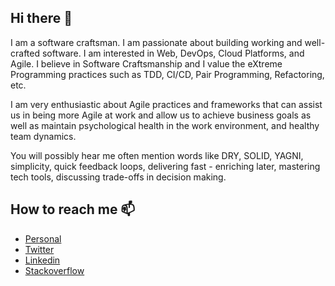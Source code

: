 ## Hi there 👋

I am a software craftsman. I am passionate about building working and well-crafted software. I am interested in Web, DevOps, Cloud Platforms, and Agile. I believe in Software Craftsmanship and I value the eXtreme Programming practices such as TDD, CI/CD, Pair Programming, Refactoring, etc.

I am very enthusiastic about Agile practices and frameworks that can assist us in being more Agile at work and allow us to achieve business goals as well as maintain psychological health in the work environment, and healthy team dynamics.

You will possibly hear me often mention words like DRY, SOLID, YAGNI, simplicity, quick feedback loops, delivering fast - enriching later, mastering tech tools, discussing trade-offs in decision making. 

## How to reach me 📫 

- [Personal](https://apavlidi.github.io/) 
- [Twitter](https://twitter.com/alpavlidi) 
- [Linkedin](https://www.linkedin.com/in/apavlidi/)
- [Stackoverflow](https://stackoverflow.com/users/5656255/alexis-pavlidis)
